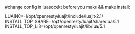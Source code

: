 #change config in luasocekt before you make && make install:

LUAINC=-I/opt/openresty/luajit/include/luajit-2.1/ <br>
INSTALL_TOP_SHARE=/opt/openresty/luajit/share/lua/5.1 <br>
INSTALL_TOP_LIB=/opt/openresty/luajit/lib/lua/5.1 <br>
